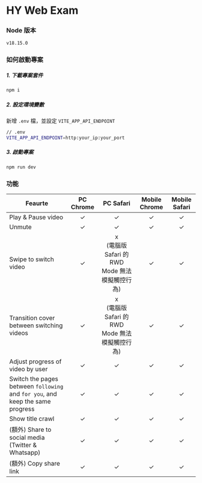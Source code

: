 # HY Web Exam

### Node 版本

```sh
v18.15.0
```

### 如何啟動專案

##### 1. 下載專案套件

```sh
npm i
```

##### 2. 設定環境變數

新增 `.env` 檔，並設定 `VITE_APP_API_ENDPOINT`

```sh
// .env
VITE_APP_API_ENDPOINT=http:your_ip:your_port
```

##### 3. 啟動專案

```sh
npm run dev
```

### 功能

| Feaurte                                                                        | PC Chrome |                     PC Safari                     | Mobile Chrome | Mobile Safari |
| ------------------------------------------------------------------------------ | :-------: | :-----------------------------------------------: | :-----------: | :-----------: |
| Play & Pause video                                                             |     ✓     |                         ✓                         |       ✓       |       ✓       |
| Unmute                                                                         |     ✓     |                         ✓                         |       ✓       |       ✓       |
| Swipe to switch video                                                          |     ✓     | x<br>(電腦版 Safari 的 RWD Mode 無法模擬觸控行為) |       ✓       |       ✓       |
| Transition cover between switching videos                                      |     ✓     | x<br>(電腦版 Safari 的 RWD Mode 無法模擬觸控行為) |       ✓       |       ✓       |
| Adjust progress of video by user                                               |     ✓     |                         ✓                         |       ✓       |       ✓       |
| Switch the pages between `following` and `for you`, and keep the same progress |     ✓     |                         ✓                         |       ✓       |       ✓       |
| Show title crawl                                                               |     ✓     |                         ✓                         |       ✓       |       ✓       |
| (額外) Share to social media (Twitter & Whatsapp)                              |     ✓     |                         ✓                         |       ✓       |       ✓       |
| (額外) Copy share link                                                         |     ✓     |                         ✓                         |       ✓       |       ✓       |
